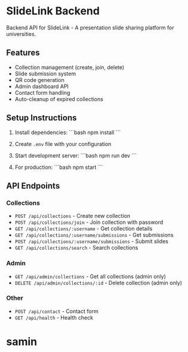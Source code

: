 # SlideLink Backend

Backend API for SlideLink - A presentation slide sharing platform for universities.

## Features

- Collection management (create, join, delete)
- Slide submission system
- QR code generation
- Admin dashboard API
- Contact form handling
- Auto-cleanup of expired collections

## Setup Instructions

1. Install dependencies:
\`\`\`bash
npm install
\`\`\`

2. Create `.env` file with your configuration

3. Start development server:
\`\`\`bash
npm run dev
\`\`\`

4. For production:
\`\`\`bash
npm start
\`\`\`

## API Endpoints

### Collections
- `POST /api/collections` - Create new collection
- `POST /api/collections/join` - Join collection with password
- `GET /api/collections/:username` - Get collection details
- `GET /api/collections/:username/submissions` - Get submissions
- `POST /api/collections/:username/submissions` - Submit slides
- `GET /api/collections/search` - Search collections

### Admin
- `GET /api/admin/collections` - Get all collections (admin only)
- `DELETE /api/admin/collections/:id` - Delete collection (admin only)

### Other
- `POST /api/contact` - Contact form
- `GET /api/health` - Health check
# samin
